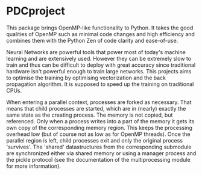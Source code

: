 # PDCproject
This package brings OpenMP-like functionality to Python. It takes the good qualities of OpenMP such as minimal code changes and high efficiency and combines them with the Python Zen of code clarity and ease-of-use.

Neural Networks are powerful tools that power most of today's machine learning and are extensively used. However they can be extremely slow to train and thus can be difficult to deploy with great accuracy since traditional hardware isn't powerful enough to train large networks. This projects aims to optimise the training by optimising vectorization and the back propagation algorithm. It is supposed to speed up the training on traditional CPUs.

When entering a parallel context, processes are forked as necessary. That means that child processes are started, which are in (nearly) exactly the same state as the creating process. The memory is not copied, but referenced. Only when a process writes into a part of the memory it gets its own copy of the corresponding memory region. This keeps the processing overhead low (but of course not as low as for OpenMP threads).
Once the parallel region is left, child processes exit and only the original process 'survives'. The 'shared' datastructures from the corresponding submodule are synchronized either via shared memory or using a manager process and the pickle protocol (see the documentation of the multiprocessing module for more information).
